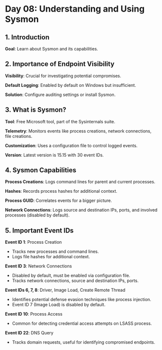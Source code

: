 # Day 08: Understanding and Using Sysmon

## 1. Introduction

**Goal**: Learn about Sysmon and its capabilities.
## 2. Importance of Endpoint Visibility

**Visibility**: Crucial for investigating potential compromises.

**Default Logging**: Enabled by default on Windows but insufficient.

**Solution**: Configure auditing settings or install Sysmon.
## 3. What is Sysmon?

**Tool**: Free Microsoft tool, part of the Sysinternals suite.

**Telemetry**: Monitors events like process creations, network connections, file creations.

**Customization**: Uses a configuration file to control logged events.

**Version**: Latest version is 15.15 with 30 event IDs.

## 4. Sysmon Capabilities

**Process Creations**: Logs command lines for parent and current processes.

**Hashes**: Records process hashes for additional context.

**Process GUID**: Correlates events for a bigger picture.

**Network Connections**: Logs source and destination IPs, ports, and involved processes (disabled by default).
## 5. Important Event IDs

**Event ID 1**: Process Creation
- Tracks new processes and command lines.
- Logs file hashes for additional context.

**Event ID 3**: Network Connections
- Disabled by default, must be enabled via configuration file.
- Tracks network connections, source and destination IPs, ports.

**Event IDs 6, 7, 8**: Driver, Image Load, Create Remote Thread
- Identifies potential defense evasion techniques like process injection.
- Event ID 7 (Image Load) is disabled by default.

**Event ID 10**: Process Access
- Common for detecting credential access attempts on LSASS process.

**Event ID 22**: DNS Query
- Tracks domain requests, useful for identifying compromised endpoints.